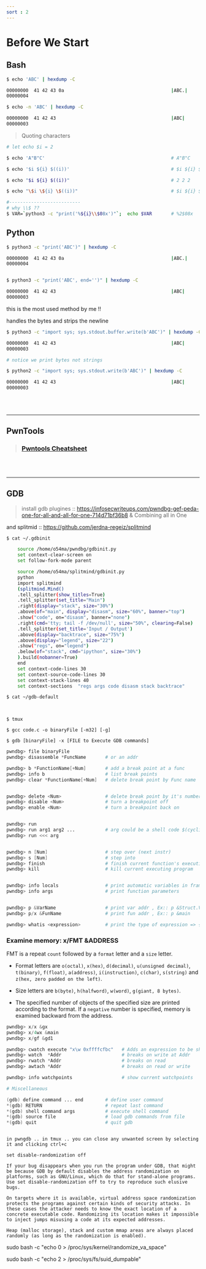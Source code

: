 ```yaml
---
sort : 2
---
```


# Before We Start



## Bash
```bash
$ echo 'ABC' | hexdump -C

00000000  41 42 43 0a                                       |ABC.|
00000004

$ echo -n 'ABC' | hexdump -C

00000000  41 42 43                                          |ABC|
00000003
```

> Quoting characters 

```bash
# let echo $i = 2

$ echo 'A"B"C'                                              # A"B"C

$ echo '$i ${i} $((i))'                                     # $i ${i} $((i))

$ echo "$i ${i} $((i))"                                     # 2 2 2

$ echo "\$i \${i} \$((i))"                                  # $i ${i} $((i))

#--------------------------
# why \\$ ?? 
$ VAR=`python3 -c "print('%${i}\\$08x')"`;  echo $VAR       # %2$08x

```


## Python

```bash
$ python3 -c "print('ABC')" | hexdump -C

00000000  41 42 43 0a                                       |ABC.|
00000004


$ python3 -c "print('ABC', end='')" | hexdump -C 

00000000  41 42 43                                          |ABC|
00000003
```

this is the most used method by me !! 

handles the bytes and strips the newline

```bash
$ python3 -c "import sys; sys.stdout.buffer.write(b'ABC')" | hexdump -C 

00000000  41 42 43                                          |ABC|
00000003

# notice we print bytes not strings

$ python2 -c "import sys; sys.stdout.write(b'ABC')" | hexdump -C 

00000000  41 42 43                                          |ABC|
00000003
```



<br><br>

--- 
## PwnTools

>### [Pwntools Cheatsheet](https://gist.github.com/anvbis/64907e4f90974c4bdd930baeb705dedf)





<br><br>

---
## GDB 

> install gdb plugines :: https://infosecwriteups.com/pwndbg-gef-peda-one-for-all-and-all-for-one-714d71bf36b8
& Combining all in One

and splitmid  :: https://github.com/jerdna-regeiz/splitmind

```bash
$ cat ~/.gdbinit

    source /home/o54ma/pwndbg/gdbinit.py
    set context-clear-screen on
    set follow-fork-mode parent

    source /home/o54ma/splitmind/gdbinit.py
    python
    import splitmind
    (splitmind.Mind()
    .tell_splitter(show_titles=True)
    .tell_splitter(set_title="Main")
    .right(display="stack", size="30%")
    .above(of="main", display="disasm", size="60%", banner="top")
    .show("code", on="disasm", banner="none")
    .right(cmd='tty; tail -f /dev/null', size="50%", clearing=False)
    .tell_splitter(set_title='Input / Output')
    .above(display="backtrace", size="75%")
    .above(display="legend", size="22")
    .show("regs", on="legend")
    .below(of="stack", cmd="ipython", size="30%")
    ).build(nobanner=True)
    end
    set context-code-lines 30
    set context-source-code-lines 30
    set context-stack-lines 40
    set context-sections  "regs args code disasm stack backtrace"

$ cat ~/gdb-default

    
```

```
$ tmux

$ gcc code.c -o binaryFile [-m32] [-g]  

$ gdb [binaryFile] -x [FILE to Execute GDB commands] 
```


```s
pwndbg> file binaryFile
pwndbg> disassemble *FuncName       # or an addr 

pwndbg> b *FunctionName[+Num]       # add a break point at a func
pwndbg> info b                      # list break points 
pwndbg> clear *FunctionName[+Num]   # delete break point by Func name


pwndbg> delete <Num>                # delete break point by it's number 
pwndbg> disable <Num>               # turn a breakpoint off
pwndbg> enable <Num>                # turn a breakpoint back on


pwndbg> run
pwndbg> run arg1 arg2 ...           # arg could be a shell code $(cyclic 50)
pwndbg> run <<< arg                         


pwndbg> n [Num]                     # step over (next instr)
pwndbg> s [Num]                     # step into 
pwndbg> finish                      # finish current function's execution
pwndbg> kill                        # kill current executing program 


pwndbg> info locals                 # print automatic variables in frame (when compiled with -g option )
pwndbg> info args                   # print function parameters 


pwndbg> p &VarName                  # print var addr , Ex:: p &Struct.VarName
pwndbg> p/x &FunName                # print fun addr , Ex:: p &main

pwndbg> whatis <expression>         # print the type of expression => {VarName, Addr, ...}
```

### Examine memory: x/FMT &ADDRESS

FMT is a repeat `count` followed by a `format` letter and a `size` letter.

* Format letters are `o(octal)`, `x(hex)`, `d(decimal)`, `u(unsigned decimal)`,
  `t(binary)`, `f(float)`, `a(address)`, `i(instruction)`, `c(char)`, `s(string)`  and `z(hex, zero padded on the left)`.

* Size letters are `b(byte)`, `h(halfword)`, `w(word)`, `g(giant, 8 bytes)`.

* The specified number of objects of the specified size are printed
according to the format.  If a `negative` number is specified, memory is
examined backward from the address.


```s
pwndbg> x/x &gx                 
pwndbg> x/4wx &main
pwndbg> x/gf &gd1

```

```s
pwndbg> cwatch execute "x\w 0xffffcfbc"   # Adds an expression to be shown on context.
pwndbg> watch  *Addr                      # breaks on write at Addr             
pwndbg> rwatch *Addr                      # breaks on read
pwndbg> awtach *Addr                      # breaks on read or write

pwndbg> info watchpoints                  # show current watchpoints

```



```s
# Miscellaneous

(gdb) define command ... end        # define user command
*(gdb) RETURN        		        # repeat last command
*(gdb) shell command args           # execute shell command 
*(gdb) source file        	        # load gdb commands from file
*(gdb) quit        		            # quit gdb

```





```note

in pwngdb .. in tmux .. you can close any unwanted screen by selecting it and clicking ctrl+c

```

```note 
set disable-randomization off

If your bug disappears when you run the program under GDB, that might be because GDB by default disables the address randomization on platforms, such as GNU/Linux, which do that for stand-alone programs. Use set disable-randomization off to try to reproduce such elusive bugs. 

On targets where it is available, virtual address space randomization protects the programs against certain kinds of security attacks. In these cases the attacker needs to know the exact location of a concrete executable code. Randomizing its location makes it impossible to inject jumps misusing a code at its expected addresses.

Heap (malloc storage), stack and custom mmap areas are always placed randomly (as long as the randomization is enabled). 
```













sudo bash -c "echo 0 > /proc/sys/kernel/randomize_va_space"

sudo bash -c "echo 2 > /proc/sys/fs/suid_dumpable"
